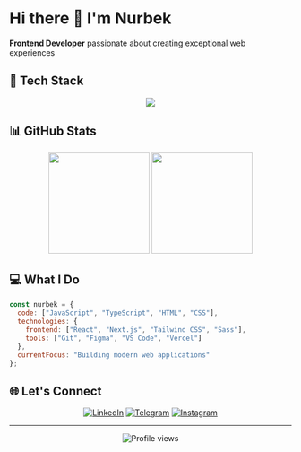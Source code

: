 # Hi there 👋 I'm Nurbek

**Frontend Developer** passionate about creating exceptional web experiences

## 🔧 Tech Stack

<div align="center">
  <img src="https://skillicons.dev/icons?i=html,css,js,ts,react,nextjs,tailwind,sass,bootstrap,git,github,figma" />
</div>

## 📊 GitHub Stats

<div align="center">
  <img height="180em" src="https://github-readme-stats.vercel.app/api?username=Nurbekprog&show_icons=true&theme=react&include_all_commits=true&count_private=true"/>
  <img height="180em" src="https://github-readme-stats.vercel.app/api/top-langs/?username=Nurbekprog&layout=compact&theme=react"/>
</div>

## 💻 What I Do

```javascript
const nurbek = {
  code: ["JavaScript", "TypeScript", "HTML", "CSS"],
  technologies: {
    frontend: ["React", "Next.js", "Tailwind CSS", "Sass"],
    tools: ["Git", "Figma", "VS Code", "Vercel"]
  },
  currentFocus: "Building modern web applications"
};
```

## 🌐 Let's Connect

<div align="center">
  
[![LinkedIn](https://img.shields.io/badge/LinkedIn-0077B5?style=for-the-badge&logo=linkedin&logoColor=white)](your-linkedin-url)
[![Telegram](https://img.shields.io/badge/Telegram-2CA5E0?style=for-the-badge&logo=telegram&logoColor=white)](your-telegram-url)
[![Instagram](https://img.shields.io/badge/Instagram-E4405F?style=for-the-badge&logo=instagram&logoColor=white)](your-instagram-url)

</div>

---
<div align="center">
  <img src="https://komarev.com/ghpvc/?username=Nurbekprog&color=brightgreen" alt="Profile views" />
</div>

